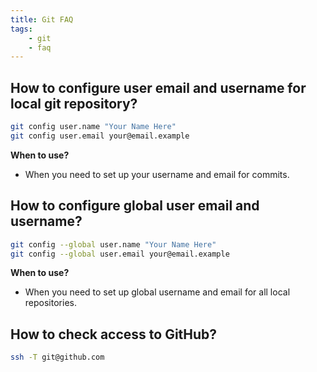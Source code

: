 ```yaml
---
title: Git FAQ
tags:
    - git
    - faq
---
```


## How to configure user email and username for local git repository?

```bash
git config user.name "Your Name Here"
git config user.email your@email.example
```

**When to use?**
- When you need to set up your username and email for commits.

## How to configure global user email and username?

```bash
git config --global user.name "Your Name Here"
git config --global user.email your@email.example
```

**When to use?**
- When you need to set up global username and email for all local repositories.

## How to check access to GitHub?

```bash
ssh -T git@github.com
```
